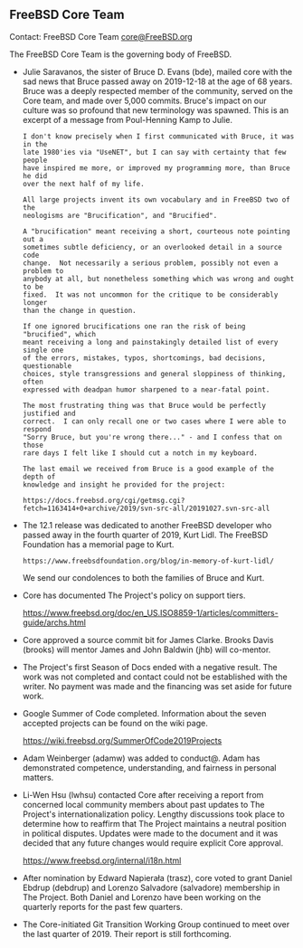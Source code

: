 ## FreeBSD Core Team ##

Contact: FreeBSD Core Team <core@FreeBSD.org>

The FreeBSD Core Team is the governing body of FreeBSD.

- Julie Saravanos, the sister of Bruce D. Evans (bde), mailed core with the sad
  news that Bruce passed away on 2019-12-18 at the age of 68 years.  Bruce was a
  deeply respected member of the community, served on the Core team, and made
  over 5,000 commits.  Bruce's impact on our culture was so profound that new
  terminology was spawned.  This is an excerpt of a message from Poul-Henning
  Kamp to Julie.

      I don't know precisely when I first communicated with Bruce, it was in the
      late 1980'ies via "UseNET", but I can say with certainty that few people
      have inspired me more, or improved my programming more, than Bruce he did
      over the next half of my life.

      All large projects invent its own vocabulary and in FreeBSD two of the
      neologisms are "Brucification", and "Brucified".

      A "brucification" meant receiving a short, courteous note pointing out a
      sometimes subtle deficiency, or an overlooked detail in a source code
      change.  Not necessarily a serious problem, possibly not even a problem to
      anybody at all, but nonetheless something which was wrong and ought to be
      fixed.  It was not uncommon for the critique to be considerably longer
      than the change in question.

      If one ignored brucifications one ran the risk of being "brucified", which
      meant receiving a long and painstakingly detailed list of every single one
      of the errors, mistakes, typos, shortcomings, bad decisions, questionable
      choices, style transgressions and general sloppiness of thinking, often
      expressed with deadpan humor sharpened to a near-fatal point.

      The most frustrating thing was that Bruce would be perfectly justified and
      correct.  I can only recall one or two cases where I were able to respond
      "Sorry Bruce, but you're wrong there..." - and I confess that on those
      rare days I felt like I should cut a notch in my keyboard.

      The last email we received from Bruce is a good example of the depth of
      knowledge and insight he provided for the project:

      https://docs.freebsd.org/cgi/getmsg.cgi?fetch=1163414+0+archive/2019/svn-src-all/20191027.svn-src-all

- The 12.1 release was dedicated to another FreeBSD developer who passed away in
  the fourth quarter of 2019, Kurt Lidl.  The FreeBSD Foundation has a memorial
  page to Kurt.

      https://www.freebsdfoundation.org/blog/in-memory-of-kurt-lidl/

  We send our condolences to both the families of Bruce and Kurt.

- Core has documented The Project's policy on support tiers.

  https://www.freebsd.org/doc/en_US.ISO8859-1/articles/committers-guide/archs.html

- Core approved a source commit bit for James Clarke.  Brooks Davis (brooks)
  will mentor James and John Baldwin (jhb) will co-mentor.

- The Project's first Season of Docs ended with a negative result.  The work was
  not completed and contact could not be established with the writer.  No
  payment was made and the financing was set aside for future work.

- Google Summer of Code completed.  Information about the seven accepted
  projects can be found on the wiki page.

  https://wiki.freebsd.org/SummerOfCode2019Projects

- Adam Weinberger (adamw) was added to conduct@.  Adam has demonstrated
  competence, understanding, and fairness in personal matters.

- Li-Wen Hsu (lwhsu) contacted Core after receiving a report from concerned
  local community members about past updates to The Project's
  internationalization policy.  Lengthy discussions took place to determine how
  to reaffirm that The Project maintains a neutral position in political
  disputes.  Updates were made to the document and it was decided that any
  future changes would require explicit Core approval.

  https://www.freebsd.org/internal/i18n.html

- After nomination by Edward Napierała (trasz), core voted to grant Daniel
  Ebdrup (debdrup) and Lorenzo Salvadore (salvadore) membership in The Project.
  Both Daniel and Lorenzo have been working on the quarterly reports for the
  past few quarters.

- The Core-initiated Git Transition Working Group continued to meet over the
  last quarter of 2019.  Their report is still forthcoming.
